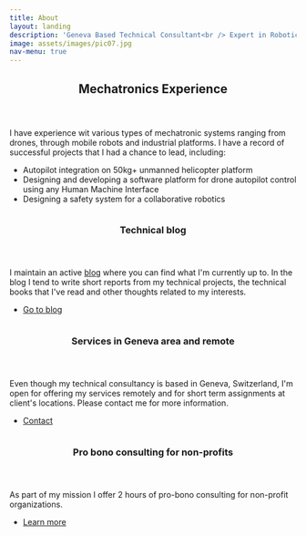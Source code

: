 ```yaml
---
title: About
layout: landing
description: 'Geneva Based Technical Consultant<br /> Expert in Robotics, Drones and Software Development'
image: assets/images/pic07.jpg
nav-menu: true
---
```


<!-- Main -->
<div id="main">

<!-- One -->
<section id="one">
	<div class="inner">
		<header class="major">
			<h2>Mechatronics Experience</h2>
		</header>
		<p>I have experience wit various types of mechatronic systems ranging from drones, through mobile robots and industrial platforms. I have a record of successful projects that I had a chance to lead, including:
		 <ul>
		 	<li>Autopilot integration on 50kg+ unmanned helicopter platform</li>
			<li>Designing and developing a software platform for drone autopilot control using any Human Machine Interface</li>
			<li>Designing a safety system for a collaborative robotics</li>
		 </ul>
		 </p> 
	</div>
</section>

<!-- Two -->
<section id="two" class="spotlights">
	<section>
		<a href="generic.html" class="image">
			<img src="assets/images/pic08.jpg" alt="" data-position="center center" />
		</a>
		<div class="content">
			<div class="inner">
				<header class="major">
					<h3>Technical blog</h3>
				</header>
				<p>I maintain an active <a href="https://msadowski.github.io/">blog</a> where you can find what I'm currently up to. In the blog I tend to write short reports from my technical projects, the technical books that I've read and other thoughts related to my interests.</p>
				<ul class="actions">
					<li><a href="https://msadowski.github.io/" class="button">Go to blog</a></li>
				</ul>
			</div>
		</div>
	</section>
	<section>
		<a href="generic.html" class="image">
			<img src="assets/images/pic09.jpg" alt="" data-position="top center" />
		</a>
		<div class="content">
			<div class="inner">
				<header class="major">
					<h3>Services in Geneva area and remote</h3>
				</header>
				<p>Even though my technical consultancy is based in Geneva, Switzerland, I'm open for offering my services remotely and for short term assignments at client's locations. Please contact me for more information.</p>
				<ul class="actions">
					<li><a href="#contact" class="button">Contact</a></li>
				</ul>
			</div>
		</div>
	</section>
	<section>
		<a href="generic.html" class="image">
			<img src="assets/images/pic10.jpg" alt="" data-position="25% 25%" />
		</a>
		<div class="content">
			<div class="inner">
				<header class="major">
					<h3>Pro bono consulting for non-profits</h3>
				</header>
				<p>As part of my mission I offer 2 hours of pro-bono consulting for non-profit organizations.</p>
				<ul class="actions">
					<li><a href="generic.html" class="button">Learn more</a></li>
				</ul>
			</div>
		</div>
	</section>
</section>
</div>
